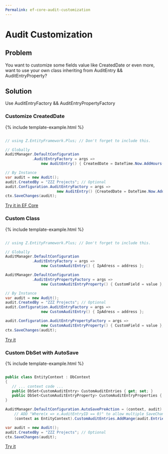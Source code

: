 ```yaml
---
Permalink: ef-core-audit-customization
---
```


# Audit Customization

## Problem

You want to customize some fields value like CreatedDate or even more, want to use your own class inheriting from AuditEntry && AuditEntryProperty?

## Solution

Use AuditEntryFactory && AuditEntryPropertyFactory

### Customize CreatedDate


{% include template-example.html %} 
```csharp

// using Z.EntityFramework.Plus; // Don't forget to include this.

// Globally
AuditManager.DefaultConfiguration
            .AuditEntryFactory = args => 
			    new AuditEntry() { CreatedDate = DateTime.Now.AddHours(-5) };

// By Instance
var audit = new Audit();
audit.CreatedBy = "ZZZ Projects"; // Optional
audit.Configuration.AuditEntryFactory = args => 
                       new AuditEntry() {CreatedDate = DateTime.Now.AddHours(-5)};
ctx.SaveChanges(audit);

```
[Try it in EF Core](https://dotnetfiddle.net/uYAB7B)

### Custom Class

{% include template-example.html %} 
```csharp

// using Z.EntityFramework.Plus; // Don't forget to include this.

// Globally
AuditManager.DefaultConfiguration
            .AuditEntryFactory = args => 
			    new CustomAuditEntry() { IpAdress = address };

AuditManager.DefaultConfiguration
            .AuditEntryPropertyFactory = args => 
			    new CustomAuditEntryProperty() { CustomField = value };

// By Instance
var audit = new Audit();
audit.CreatedBy = "ZZZ Projects"; // Optional
audit.Configuration.AuditEntryFactory = args => 
			    new CustomAuditEntry() { IpAdress = address };

audit.Configuration.AuditEntryPropertyFactory = args => 
			    new CustomAuditEntryProperty() { CustomField = value };
ctx.SaveChanges(audit);

```
[Try it](https://dotnetfiddle.net/ZV3lxd)

### Custom DbSet with AutoSave

{% include template-example.html %} 
```csharp

public class EntityContext : DbContext
{
   // ... context code ...
   public DbSet<CustomAuditEntry> CustomAuditEntries { get; set; }
   public DbSet<CustomAuditEntryProperty> CustomAuditEntryProperties { get; set; }
}

AuditManager.DefaultConfiguration.AutoSavePreAction = (context, audit) =>
    // ADD "Where(x => x.AuditEntryID == 0)" to allow multiple SaveChanges with same Audit
    (context as EntityContext).CustomAuditEntries.AddRange(audit.Entries.Cast<CustomAuditEntry>());

var audit = new Audit();
audit.CreatedBy = "ZZZ Projects"; // Optional
ctx.SaveChanges(audit);

```
[Try it](https://dotnetfiddle.net/k1A2OD)
